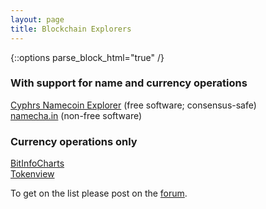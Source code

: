 ```yaml
---
layout: page
title: Blockchain Explorers
---
```


{::options parse_block_html="true" /}

### With support for name and currency operations

[Cyphrs Namecoin Explorer](https://namecoin.cyphrs.com/) (free software; consensus-safe)<br>
[namecha.in](https://namecha.in/) (non-free software)<br>

### Currency operations only

[BitInfoCharts](https://bitinfocharts.com/namecoin/explorer/)<br>
[Tokenview](https://nmc.tokenview.com/)<br>

To get on the list please post on the [forum](https://forum.namecoin.org).
